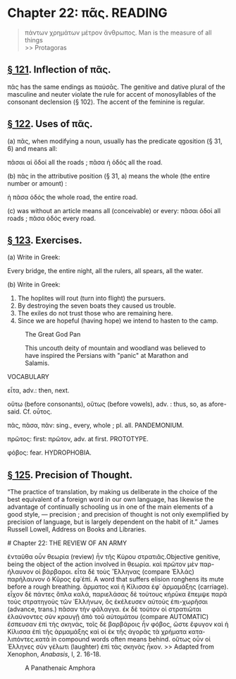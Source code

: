 # Chapter 22: πᾶς. READING
>  πάντων χρημάτων μέτρον ἄνθρωπος.</quote> <quote xml:lang="eng">Man is the measure of all things<br/> >> Protagoras


## [§ 121](#para121). Inflection of πᾶς.


πᾶς has the same endings as
παύσᾱς. The genitive and dative plural of the masculine
and neuter violate the rule for accent of monosyllables of
the consonant declension (§ 102). The accent of the
feminine is regular.

## [§ 122](#para122). Uses of πᾶς.


(a) πᾶς, when modifying a noun,
usually has the predicate qgosition (§ 31, 6) and means
all:

πᾶσαι αἱ ὅδοί all the roads ;
πᾶσα ἡ ὁδός all the road.

(b) πᾶς in the attributive position (§ 31, a) means
the whole (the entire number or amount) :

ἡ πᾶσα ὁδός the whole road, the entire road.

(c) was without an article means all (conceivable) or
every:
πᾶσαι ὁδοί all roads ;
πᾶσα ὁδός every road.



<pb n="69"/>


## [§ 123](#para123). Exercises.




(a) Write in Greek:

Every bridge,
the entire night,
all the rulers,
all spears,
all the water.

(b) Write in Greek:

1. The hoplites will rout (turn into flight) the pursuers.
2. By destroying the seven boats they caused us trouble.
3. The exiles do not trust those who are remaining here.
4. Since we are hopeful (having hope) we intend to hasten to the camp.
<figure><head>The Great God Pan</head>



This uncouth deity of mountain and woodland was believed to have inspired the Persians with "panic" at Marathon and Salamis.</figure>
<div type="textpart" subtype="para" n="124">


VOCABULARY

<rs type="lemma">εἶτα</rs>, adv.: then, next.

<rs type="lemma" n="οὕτως">οὕτω</rs> (before consonants), οὕτως (before vowels), adv. : thus, so, as afore- said. Cf. οὗτος.

<rs type="lemma">πᾶς</rs>, πᾶσα, πᾶν: sing., every, whole ; pl. all. PANDEMONIUM.


<rs type="lemma">πρῶτος</rs>: first: πρῶτον, adv. at first. PROTOTYPE.



<rs type="lemma">φόβος</rs>: fear. HYDROPHOBIA.




## [§ 125](#para125). Precision of Thought.


“The practice of translation, by making us deliberate in the choice of the best
equivalent of a foreign word in our own language, has
likewise the advantage of continually schooling us in one
of the main elements of a good style, — precision ; and
precision of thought is not only exemplified by precision
of language, but is largely dependent on the habit of it.”
James Russell Lowell, Address on Books and Libraries.

<pb n="70"/>

<div type="textpart" subtype="para" n="126">
# Chapter 22: THE REVIEW OF AN ARMY

<quote xml:lang="grc">ἐνταῦθα οὖν θεωρία (review) ἦν τῆς Κύρου στρατιᾶς.<note>Objective genitive, being the object of the action involved in θεωρία.</note>
καὶ πρῶτον μὲν παρ-ήλαυνον οἱ βάρβαροι. εἶτα δὲ τοὺς
Ἕλληνας (compare Ἑλλάς) παρήλαυνον ὁ Κῦρος ἐφ᾽<note>ἐπί. A word that suffers elision ronghens its mute before a rough breathing.</note>
ἅρματος καὶ ἡ Κίλισσα ἐφ᾽ ἁρμαμάξης (carriage). εἶχον
δὲ πάντες ὅπλα καλά, παριελάσας δὲ τούτους κήρῡκα
ἔπεμψε παρὰ τοὺς στρατηγοὺς τῶν ᾿Ελλήνων, ὃς ἐκέλευσεν
αὐτοὺς ἐπι-χωρῆσαι (advance, trans.) πᾶσαν τὴν φάλαγγα.
ἐκ δὲ τούτον οἱ στρατιῶται ἐλαύνοντες σὺν κραυγῇ ἀπὸ τοῦ
αὐτομάτου (compare AUTOMATIC) ἔσπευσαν ἐπὶ τὴς σκηνάς,
τοῖς δὲ βαρβάροις ἦν φόβος, ὥστε ἔφυγον καὶ ἡ Κίλισσα ἐπὶ
τῆς ἁρμαμάξης καὶ οἱ ἐκ τῆς ἀγορᾶς τὰ χρήματα κατα-λιπόντες.<note>κατά in compound words often means behind.</note> οὕτως οὖν οἱ Ἑλληνες σὺν γέλωτι (laughter) ἐπὶ τὰς σκηνὰς ἧκον.</quote>  >> Adapted from Xenophon, *Anabasis*, I, 2. 16-18.










<figure><head>A Panathenaic Amphora</head></figure>


<pb n="71"/>





